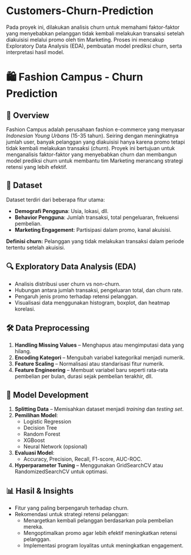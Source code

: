 # Customers-Churn-Prediction
Pada proyek ini, dilakukan analisis churn untuk memahami faktor-faktor yang menyebabkan pelanggan tidak kembali melakukan transaksi setelah diakuisisi melalui promo oleh tim Marketing. Proses ini mencakup Exploratory Data Analysis (EDA), pembuatan model prediksi churn, serta interpretasi hasil model.
# 🛍️ Fashion Campus - Churn Prediction

## 📌 Overview
Fashion Campus adalah perusahaan fashion e-commerce yang menyasar *Indonesian Young Urbans* (15-35 tahun). Seiring dengan meningkatnya jumlah user, banyak pelanggan yang diakuisisi hanya karena promo tetapi tidak kembali melakukan transaksi (*churn*). Proyek ini bertujuan untuk menganalisis faktor-faktor yang menyebabkan churn dan membangun model prediksi churn untuk membantu tim Marketing merancang strategi retensi yang lebih efektif.

## 📂 Dataset
Dataset terdiri dari beberapa fitur utama:
- **Demografi Pengguna**: Usia, lokasi, dll.
- **Behavior Pengguna**: Jumlah transaksi, total pengeluaran, frekuensi pembelian.
- **Marketing Engagement**: Partisipasi dalam promo, kanal akuisisi.

**Definisi churn:** Pelanggan yang tidak melakukan transaksi dalam periode tertentu setelah akuisisi.

## 🔍 Exploratory Data Analysis (EDA)
- Analisis distribusi user churn vs non-churn.
- Hubungan antara jumlah transaksi, pengeluaran total, dan churn rate.
- Pengaruh jenis promo terhadap retensi pelanggan.
- Visualisasi data menggunakan histogram, boxplot, dan heatmap korelasi.

## 🛠 Data Preprocessing
1. **Handling Missing Values** – Menghapus atau mengimputasi data yang hilang.
2. **Encoding Kategori** – Mengubah variabel kategorikal menjadi numerik.
3. **Feature Scaling** – Normalisasi atau standarisasi fitur numerik.
4. **Feature Engineering** – Membuat variabel baru seperti rata-rata pembelian per bulan, durasi sejak pembelian terakhir, dll.

## 🤖 Model Development
1. **Splitting Data** – Memisahkan dataset menjadi *training* dan *testing set*.
2. **Pemilihan Model**:
   - Logistic Regression
   - Decision Tree
   - Random Forest
   - XGBoost
   - Neural Network (opsional)
3. **Evaluasi Model**:
   - Accuracy, Precision, Recall, F1-score, AUC-ROC.
4. **Hyperparameter Tuning** – Menggunakan GridSearchCV atau RandomizedSearchCV untuk optimasi.

## 📊 Hasil & Insights
- Fitur yang paling berpengaruh terhadap churn.
- Rekomendasi untuk strategi retensi pelanggan:
  - Menargetkan kembali pelanggan berdasarkan pola pembelian mereka.
  - Mengoptimalkan promo agar lebih efektif meningkatkan retensi pelanggan.
  - Implementasi program loyalitas untuk meningkatkan engagement.
